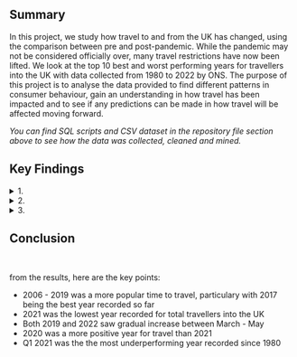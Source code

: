 ## **Summary**

In this project, we study how travel to and from the UK has changed, using the comparison between pre and post-pandemic. While the pandemic may not be considered officially over, many travel restrictions have now been lifted. We look at the top 10 best and worst performing years for travellers into the UK with data collected from 1980 to 2022 by ONS. The purpose of this project is to analyse the data provided to find different patterns in consumer behaviour, gain an understanding in how travel has been impacted and to see if any predictions can be made in how travel will be affected moving forward.

*You can find SQL scripts and CSV dataset in the repository file section above to see how the data was collected, cleaned and mined.*
<br>

## **Key Findings**

<details>
<summary>1.</summary>
<br>

Let's look at top 10 years for travelling into the UK, from 1980 to 2022.

![Highest 10 Years](https://user-images.githubusercontent.com/111752059/195595646-d4bb24e1-7608-466c-9bd7-f9f578121087.png)

Here we can see that there was consistent growth from 2012 - 2019. While 2006-07 performed well, 2008 - 2011 saw a significant drop compared to later years. Potential reason for this could be due to the 2008 economic crash that resulted in a global recession, meaning demand could've therefore dropped.

With the gradual increase from 2012, this could predict that if the pandemic may not have occurred, that travel to the UK would have continued to grow however, this can not be verified given the result of the pandmic.

</details>

<details>
<summary>2.</summary>
<br>

Next, let's look at the top 10 lowest performing years from 1980 - 2022. 

![Lowest 10 Years](https://user-images.githubusercontent.com/111752059/195595648-85fe4378-9eb8-4818-91ed-ad9610c3d68e.png)

The results show that there's a significant gap between 1987 and 2020, this would indicate that the drop in passengers travelling to the UK due to the pandemic, has decreased for the first time since 1987.

What's interesting about the results here is that 2020 was a more positive year than 2021, this could be due to the fact that, for the most part, Q1 of 2020 did not see any travel restrictions until late March when the WHO declared the pandemic. The lowest quarter and year was 2021, which saw Q1 as being the most underperforming year of all time from the data extracted and just a total of 6,000 passengers recorded (5.1%). This could be due to the lockdowns currently in place but also being a generally quiet season to travel in general.

</details>

<details>
<summary>3.</summary>
<br>

Let's compare pre vs post pandemic to see the changes or similarities, looking more specifically at Q2 in 2019 and 2022.

![Pre vs Post Pandemic Comparison](https://user-images.githubusercontent.com/111752059/195595652-d158d5b2-694c-43a9-b8b0-d048daa8ff12.png)

From here, we can see that clearly 2019 was a stronger year than 2022, with 59.2% of travellers in 2019 compared to 40.8% in 2022. While this is no suprise, we do see a similar pattern between both years in that both years see a gradual increase, most notavbly from April, with 

This would show that while numbers are not as high in post pandemic times compared to pre pandemic, there is a continuous increase in travel since 2020 that represents improvement to travelling.

</details>

## **Conclusion**
<br>

from the results, here are the key points:

- 2006 - 2019 was a more popular time to travel, particulary with 2017 being the best year recorded so far
- 2021 was the lowest year recorded for total travellers into the UK
- Both 2019 and 2022 saw gradual increase between March - May
- 2020 was a more positive year for travel than 2021
- Q1 2021 was the the most underperforming year recorded since 1980

